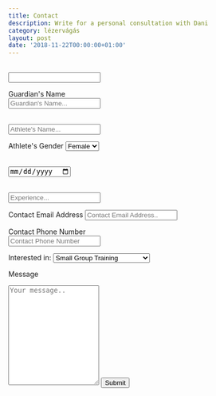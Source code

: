 ```yaml
---
title: Contact
description: Write for a personal consultation with Dani
category: lézervágás
layout: post
date: '2018-11-22T00:00:00+01:00'
---
```

<form action="https://formspree.io/vegas.socceracademy@gmail.com" method="POST">


  <label for=""></label><br>
  <input type="text" id="" name="" placeholder="">

  <label for="">Guardian's Name</label><br>
  <input type="text" id="guardian" name="guardian" placeholder="Guardian's Name...">

  <label for="Athlete's Name"></label><br>
  <input type="text" id="athlete" name="athlete" placeholder="Athlete's Name...">

  <label for="program">Athlete's Gender</label>
  <select id="gender" name="gender">
    <option value="female">Female</option>
    <option value="male">Male</option>
  </select>

  <label for="Athlete's Date of birth"></label><br>
  <input type="date" id="birthdate" name="birthdate" placeholder="Athlete's Name...">

  <label for="Athlete's Soccer experience and level of play (if applicable):"></label><br>
  <input type="text" id="experience" name="experience" placeholder="Experience...">



  <label for="name">Contact Email Address</label>
  <input type="text" id="email" name="email" placeholder="Contact Email Address..">

  <label for="">Contact Phone Number</label><br>
  <input type="text" id="phone" name="phone" placeholder="Contact Phone Number">



  <label for="program">Interested in:</label>
  <select id="interested" name="interested">
    <option value="small group training">Small Group Training</option>
    <option value="private training">Private Training</option>
    <option value="scholarship">Future champion scholarship</option>
    <option value="camp">Soccer camps</option>
  </select>

  <label for="message">Message</label>
  <textarea id="message" name="message" placeholder="Your message.." style="height:200px"></textarea>

  <input type="submit" value="Submit"  class="btn btn-inline btn-primary page-scroll">



</form>
